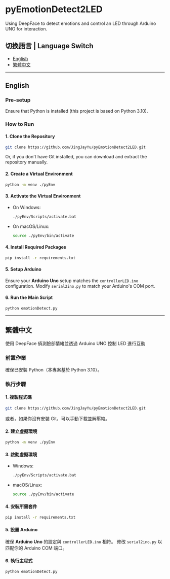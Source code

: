 # pyEmotionDetect2LED

Using DeepFace to detect emotions and control an LED through Arduino UNO for interaction.

## 切換語言 | Language Switch
- [English](#english)
- [繁體中文](#繁體中文)

---

## English

### Pre-setup
Ensure that Python is installed (this project is based on Python 3.10).

### How to Run

#### 1. Clone the Repository
```sh
git clone https://github.com/JingJayYu/pyEmotionDetect2LED.git
```
Or, if you don't have Git installed, you can download and extract the repository manually.

#### 2. Create a Virtual Environment
```sh
python -m venv ./pyEnv
```

#### 3. Activate the Virtual Environment
- On Windows:
  ```sh
  ./pyEnv/Scripts/activate.bat
  ```
- On macOS/Linux:
  ```sh
  source ./pyEnv/bin/activate
  ```

#### 4. Install Required Packages
```sh
pip install -r requirements.txt
```

#### 5. Setup Arduino
Ensure your **Arduino Uno** setup matches the `controllerLED.ino` configuration.
Modify `serial2ino.py` to match your Arduino's COM port.

#### 6. Run the Main Script
```sh
python emotionDetect.py
```

---

## 繁體中文

使用 DeepFace 偵測臉部情緒並透過 Arduino UNO 控制 LED 進行互動

### 前置作業
確保已安裝 Python（本專案基於 Python 3.10）。

### 執行步驟

#### 1. 複製程式碼
```sh
git clone https://github.com/JingJayYu/pyEmotionDetect2LED.git
```
或者，如果你沒有安裝 Git，可以手動下載並解壓縮。

#### 2. 建立虛擬環境
```sh
python -m venv ./pyEnv
```

#### 3. 啟動虛擬環境
- Windows:
  ```sh
  ./pyEnv/Scripts/activate.bat
  ```
- macOS/Linux:
  ```sh
  source ./pyEnv/bin/activate
  ```

#### 4. 安裝所需套件
```sh
pip install -r requirements.txt
```

#### 5. 設置 Arduino
確保 **Arduino Uno** 的設定與 `controllerLED.ino` 相符。
修改 `serial2ino.py` 以匹配你的 Arduino COM 端口。

#### 6. 執行主程式
```sh
python emotionDetect.py
```

